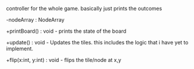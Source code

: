 controller for the whole game.
basically just prints the outcomes

-nodeArray : NodeArray

+printBoard() : void - prints the state of the board

+update() : void - Updates the tiles. this includes the logic that i have yet to implement. 

+flip(x:int, y:int) : void - flips the tile/node at x,y